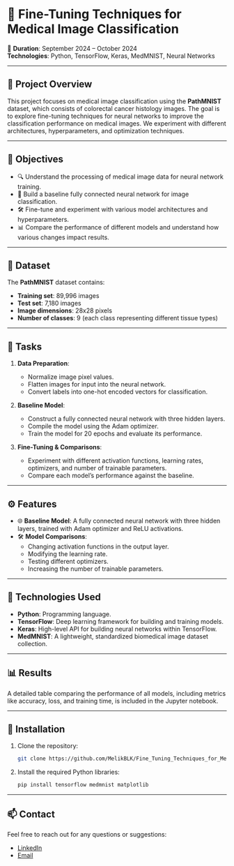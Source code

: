 
# 🏥 **Fine-Tuning Techniques for Medical Image Classification**

📅 **Duration**: September 2024 – October 2024  
**Technologies**: Python, TensorFlow, Keras, MedMNIST, Neural Networks  

---

## 📝 **Project Overview**
This project focuses on medical image classification using the **PathMNIST** dataset, which consists of colorectal cancer histology images. The goal is to explore fine-tuning techniques for neural networks to improve the classification performance on medical images. We experiment with different architectures, hyperparameters, and optimization techniques.

---

## 🎯 **Objectives**
- 🔍 Understand the processing of medical image data for neural network training.
- 🧠 Build a baseline fully connected neural network for image classification.
- 🛠️ Fine-tune and experiment with various model architectures and hyperparameters.
- 📊 Compare the performance of different models and understand how various changes impact results.

---

## 📂 **Dataset**
The **PathMNIST** dataset contains:
- **Training set**: 89,996 images
- **Test set**: 7,180 images
- **Image dimensions**: 28x28 pixels
- **Number of classes**: 9 (each class representing different tissue types)

---

## 🚀 **Tasks**
1. **Data Preparation**:
   - Normalize image pixel values.
   - Flatten images for input into the neural network.
   - Convert labels into one-hot encoded vectors for classification.
   
2. **Baseline Model**:
   - Construct a fully connected neural network with three hidden layers.
   - Compile the model using the Adam optimizer.
   - Train the model for 20 epochs and evaluate its performance.

3. **Fine-Tuning & Comparisons**:
   - Experiment with different activation functions, learning rates, optimizers, and number of trainable parameters.
   - Compare each model’s performance against the baseline.

---

## ⚙️ **Features**
- 🌐 **Baseline Model**: A fully connected neural network with three hidden layers, trained with Adam optimizer and ReLU activations.
- 🛠️ **Model Comparisons**:
   - Changing activation functions in the output layer.
   - Modifying the learning rate.
   - Testing different optimizers.
   - Increasing the number of trainable parameters.
   
---

## 🔧 **Technologies Used**
- **Python**: Programming language.
- **TensorFlow**: Deep learning framework for building and training models.
- **Keras**: High-level API for building neural networks within TensorFlow.
- **MedMNIST**: A lightweight, standardized biomedical image dataset collection.

---

## 📊 **Results**
A detailed table comparing the performance of all models, including metrics like accuracy, loss, and training time, is included in the Jupyter notebook.

---

## 📂 **Installation**
1. Clone the repository:
   ```bash
   git clone https://github.com/MelikBLK/Fine_Tuning_Techniques_for_Medical_Image_Classification.git
   ```
2. Install the required Python libraries:
   ```bash
   pip install tensorflow medmnist matplotlib
   ```

---

## 📫 **Contact**
Feel free to reach out for any questions or suggestions:
- [LinkedIn](https://www.linkedin.com/in/melik-belkhiria)
- [Email](mailto:belkhiria.melik02@gmail.com)

